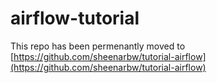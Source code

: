 # airflow-tutorial

This repo has been permenantly moved to [https://github.com/sheenarbw/tutorial-airflow](https://github.com/sheenarbw/tutorial-airflow)
